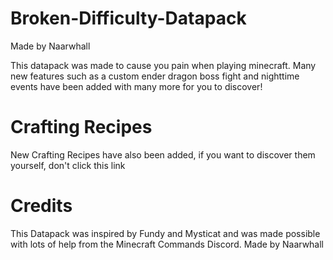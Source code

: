 # Broken-Difficulty-Datapack
Made by Naarwhall

This datapack was made to cause you pain when playing minecraft. Many new features such as a custom ender dragon boss fight and nighttime events have been added with many more for you to discover!

# Crafting Recipes
New Crafting Recipes have also been added, if you want to discover them yourself, don't click this link






# Credits
This Datapack was inspired by Fundy and Mysticat and was made possible with lots of help from the Minecraft Commands Discord.
Made by Naarwhall
